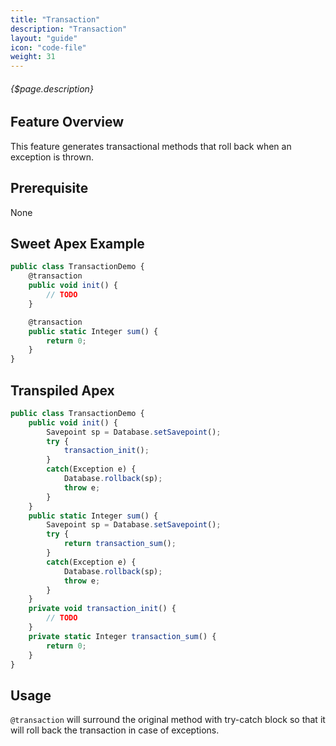 ```yaml
---
title: "Transaction"
description: "Transaction"
layout: "guide"
icon: "code-file"
weight: 31
---
```


###### {$page.description}

<article id="1">

## Feature Overview

This feature generates transactional methods that roll back when an exception is thrown.

</article>

<article id="2">

## Prerequisite

None

</article>

<article id="3">

## Sweet Apex Example

```javascript
public class TransactionDemo {
    @transaction
    public void init() {
        // TODO
    }

    @transaction
    public static Integer sum() {
        return 0;
    }
}
```

</article>

<article id="4">

## Transpiled Apex

```javascript
public class TransactionDemo {
    public void init() {
        Savepoint sp = Database.setSavepoint();
        try {
            transaction_init();
        }
        catch(Exception e) {
            Database.rollback(sp);
            throw e;
        }
    }
    public static Integer sum() {
        Savepoint sp = Database.setSavepoint();
        try {
            return transaction_sum();
        }
        catch(Exception e) {
            Database.rollback(sp);
            throw e;
        }
    }
    private void transaction_init() {
        // TODO
    }
    private static Integer transaction_sum() {
        return 0;
    }
}
```

</article>

<article id="5">

## Usage

`@transaction` will surround the original method with try-catch block so that it will roll back the transaction in case of exceptions.

</article>
